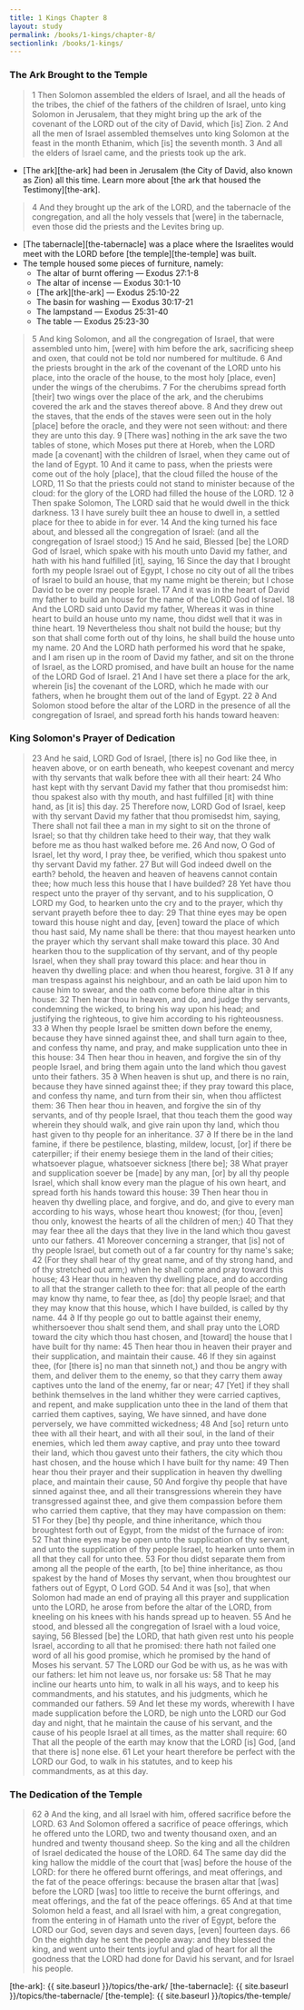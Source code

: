 ```yaml
---
title: 1 Kings Chapter 8
layout: study
permalink: /books/1-kings/chapter-8/
sectionlink: /books/1-kings/
---
```


### The Ark Brought to the Temple

> 1 Then Solomon assembled the elders of Israel, and all the heads of the tribes, the chief of the fathers of the children of Israel, unto king Solomon in Jerusalem, that they might bring up the ark of the covenant of the LORD out of the city of David, which [is] Zion.
> 2 And all the men of Israel assembled themselves unto king Solomon at the feast in the month Ethanim, which [is] the seventh month.
> 3 And all the elders of Israel came, and the priests took up the ark.

* [The ark][the-ark] had been in Jerusalem (the City of David, also known as
Zion) all this time. Learn more  about [the ark that housed the Testimony][the-ark].

> 4 And they brought up the ark of the LORD, and the tabernacle of the congregation, and all the holy vessels that [were] in the tabernacle, even those did the priests and the Levites bring up.

* [The tabernacle][the-tabernacle] was a place where the Israelites would meet
with the LORD before [the temple][the-temple] was built.
* The temple housed some pieces of furniture, namely:
  * The altar of burnt offering — Exodus 27:1-8
  * The altar of incense — Exodus 30:1-10
  * [The ark][the-ark] — Exodus 25:10-22
  * The basin for washing — Exodus 30:17-21
  * The lampstand — Exodus 25:31-40
  * The table — Exodus 25:23-30

> 5 And king Solomon, and all the congregation of Israel, that were assembled unto him, [were] with him before the ark, sacrificing sheep and oxen, that could not be told nor numbered for multitude.
> 6 And the priests brought in the ark of the covenant of the LORD unto his place, into the oracle of the house, to the most holy [place, even] under the wings of the cherubims.
> 7 For the cherubims spread forth [their] two wings over the place of the ark, and the cherubims covered the ark and the staves thereof above.
> 8 And they drew out the staves, that the ends of the staves were seen out in the holy [place] before the oracle, and they were not seen without: and there they are unto this day.
> 9 [There was] nothing in the ark save the two tables of stone, which Moses put there at Horeb, when the LORD made [a covenant] with the children of Israel, when they came out of the land of Egypt.
> 10 And it came to pass, when the priests were come out of the holy [place], that the cloud filled the house of the LORD,
> 11 So that the priests could not stand to minister because of the cloud: for the glory of the LORD had filled the house of the LORD.
> 12 ∂ Then spake Solomon, The LORD said that he would dwell in the thick darkness.
> 13 I have surely built thee an house to dwell in, a settled place for thee to abide in for ever.
> 14 And the king turned his face about, and blessed all the congregation of Israel: (and all the congregation of Israel stood;)
> 15 And he said, Blessed [be] the LORD God of Israel, which spake with his mouth unto David my father, and hath with his hand fulfilled [it], saying,
> 16 Since the day that I brought forth my people Israel out of Egypt, I chose no city out of all the tribes of Israel to build an house, that my name might be therein; but I chose David to be over my people Israel.
> 17 And it was in the heart of David my father to build an house for the name of the LORD God of Israel.
> 18 And the LORD said unto David my father, Whereas it was in thine heart to build an house unto my name, thou didst well that it was in thine heart.
> 19 Nevertheless thou shalt not build the house; but thy son that shall come forth out of thy loins, he shall build the house unto my name.
> 20 And the LORD hath performed his word that he spake, and I am risen up in the room of David my father, and sit on the throne of Israel, as the LORD promised, and have built an house for the name of the LORD God of Israel.
> 21 And I have set there a place for the ark, wherein [is] the covenant of the LORD, which he made with our fathers, when he brought them out of the land of Egypt.
> 22 ∂ And Solomon stood before the altar of the LORD in the presence of all the congregation of Israel, and spread forth his hands toward heaven:

### King Solomon's Prayer of Dedication

> 23 And he said, LORD God of Israel, [there is] no God like thee, in heaven above, or on earth beneath, who keepest covenant and mercy with thy servants that walk before thee with all their heart:
> 24 Who hast kept with thy servant David my father that thou promisedst him: thou spakest also with thy mouth, and hast fulfilled [it] with thine hand, as [it is] this day.
> 25 Therefore now, LORD God of Israel, keep with thy servant David my father that thou promisedst him, saying, There shall not fail thee a man in my sight to sit on the throne of Israel; so that thy children take heed to their way, that they walk before me as thou hast walked before me.
> 26 And now, O God of Israel, let thy word, I pray thee, be verified, which thou spakest unto thy servant David my father.
> 27 But will God indeed dwell on the earth? behold, the heaven and heaven of heavens cannot contain thee; how much less this house that I have builded?
> 28 Yet have thou respect unto the prayer of thy servant, and to his supplication, O LORD my God, to hearken unto the cry and to the prayer, which thy servant prayeth before thee to day:
> 29 That thine eyes may be open toward this house night and day, [even] toward the place of which thou hast said, My name shall be there: that thou mayest hearken unto the prayer which thy servant shall make toward this place.
> 30 And hearken thou to the supplication of thy servant, and of thy people Israel, when they shall pray toward this place: and hear thou in heaven thy dwelling place: and when thou hearest, forgive.
> 31 ∂ If any man trespass against his neighbour, and an oath be laid upon him to cause him to swear, and the oath come before thine altar in this house:
> 32 Then hear thou in heaven, and do, and judge thy servants, condemning the wicked, to bring his way upon his head; and justifying the righteous, to give him according to his righteousness.
> 33 ∂ When thy people Israel be smitten down before the enemy, because they have sinned against thee, and shall turn again to thee, and confess thy name, and pray, and make supplication unto thee in this house:
> 34 Then hear thou in heaven, and forgive the sin of thy people Israel, and bring them again unto the land which thou gavest unto their fathers.
> 35 ∂ When heaven is shut up, and there is no rain, because they have sinned against thee; if they pray toward this place, and confess thy name, and turn from their sin, when thou afflictest them:
> 36 Then hear thou in heaven, and forgive the sin of thy servants, and of thy people Israel, that thou teach them the good way wherein they should walk, and give rain upon thy land, which thou hast given to thy people for an inheritance.
> 37 ∂ If there be in the land famine, if there be pestilence, blasting, mildew, locust, [or] if there be caterpiller; if their enemy besiege them in the land of their cities; whatsoever plague, whatsoever sickness [there be];
> 38 What prayer and supplication soever be [made] by any man, [or] by all thy people Israel, which shall know every man the plague of his own heart, and spread forth his hands toward this house:
> 39 Then hear thou in heaven thy dwelling place, and forgive, and do, and give to every man according to his ways, whose heart thou knowest; (for thou, [even] thou only, knowest the hearts of all the children of men;)
> 40 That they may fear thee all the days that they live in the land which thou gavest unto our fathers.
> 41 Moreover concerning a stranger, that [is] not of thy people Israel, but cometh out of a far country for thy name's sake;
> 42 (For they shall hear of thy great name, and of thy strong hand, and of thy stretched out arm;) when he shall come and pray toward this house;
> 43 Hear thou in heaven thy dwelling place, and do according to all that the stranger calleth to thee for: that all people of the earth may know thy name, to fear thee, as [do] thy people Israel; and that they may know that this house, which I have builded, is called by thy name.
> 44 ∂ If thy people go out to battle against their enemy, whithersoever thou shalt send them, and shall pray unto the LORD toward the city which thou hast chosen, and [toward] the house that I have built for thy name:
> 45 Then hear thou in heaven their prayer and their supplication, and maintain their cause.
> 46 If they sin against thee, (for [there is] no man that sinneth not,) and thou be angry with them, and deliver them to the enemy, so that they carry them away captives unto the land of the enemy, far or near;
> 47 [Yet] if they shall bethink themselves in the land whither they were carried captives, and repent, and make supplication unto thee in the land of them that carried them captives, saying, We have sinned, and have done perversely, we have committed wickedness;
> 48 And [so] return unto thee with all their heart, and with all their soul, in the land of their enemies, which led them away captive, and pray unto thee toward their land, which thou gavest unto their fathers, the city which thou hast chosen, and the house which I have built for thy name:
> 49 Then hear thou their prayer and their supplication in heaven thy dwelling place, and maintain their cause,
> 50 And forgive thy people that have sinned against thee, and all their transgressions wherein they have transgressed against thee, and give them compassion before them who carried them captive, that they may have compassion on them:
> 51 For they [be] thy people, and thine inheritance, which thou broughtest forth out of Egypt, from the midst of the furnace of iron:
> 52 That thine eyes may be open unto the supplication of thy servant, and unto the supplication of thy people Israel, to hearken unto them in all that they call for unto thee.
> 53 For thou didst separate them from among all the people of the earth, [to be] thine inheritance, as thou spakest by the hand of Moses thy servant, when thou broughtest our fathers out of Egypt, O Lord GOD.
> 54 And it was [so], that when Solomon had made an end of praying all this prayer and supplication unto the LORD, he arose from before the altar of the LORD, from kneeling on his knees with his hands spread up to heaven.
> 55 And he stood, and blessed all the congregation of Israel with a loud voice, saying,
> 56 Blessed [be] the LORD, that hath given rest unto his people Israel, according to all that he promised: there hath not failed one word of all his good promise, which he promised by the hand of Moses his servant.
> 57 The LORD our God be with us, as he was with our fathers: let him not leave us, nor forsake us:
> 58 That he may incline our hearts unto him, to walk in all his ways, and to keep his commandments, and his statutes, and his judgments, which he commanded our fathers.
> 59 And let these my words, wherewith I have made supplication before the LORD, be nigh unto the LORD our God day and night, that he maintain the cause of his servant, and the cause of his people Israel at all times, as the matter shall require:
> 60 That all the people of the earth may know that the LORD [is] God, [and that there is] none else.
> 61 Let your heart therefore be perfect with the LORD our God, to walk in his statutes, and to keep his commandments, as at this day.

### The Dedication of the Temple

> 62 ∂ And the king, and all Israel with him, offered sacrifice before the LORD.
> 63 And Solomon offered a sacrifice of peace offerings, which he offered unto the LORD, two and twenty thousand oxen, and an hundred and twenty thousand sheep. So the king and all the children of Israel dedicated the house of the LORD.
> 64 The same day did the king hallow the middle of the court that [was] before the house of the LORD: for there he offered burnt offerings, and meat offerings, and the fat of the peace offerings: because the brasen altar that [was] before the LORD [was] too little to receive the burnt offerings, and meat offerings, and the fat of the peace offerings.
> 65 And at that time Solomon held a feast, and all Israel with him, a great congregation, from the entering in of Hamath unto the river of Egypt, before the LORD our God, seven days and seven days, [even] fourteen days.
> 66 On the eighth day he sent the people away: and they blessed the king, and went unto their tents joyful and glad of heart for all the goodness that the LORD had done for David his servant, and for Israel his people.

[the-ark]: {{ site.baseurl }}/topics/the-ark/
[the-tabernacle]: {{ site.baseurl }}/topics/the-tabernacle/
[the-temple]: {{ site.baseurl }}/topics/the-temple/
